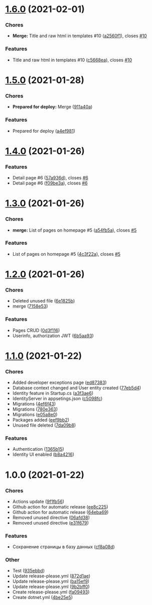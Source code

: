 # [1.6.0](https://github.com/averichev/Vera-CMS/compare/v1.5.0...v1.6.0) (2021-02-01)

### Chores

- **Merge:** Title and raw html in templates #10 ([a2560f1](https://github.com/averichev/Vera-CMS/commit/a2560f1560cd9a5a93a3b19b920630f1d20f4260)), closes [#10](https://github.com/averichev/Vera-CMS/issues/10)

### Features

- Title and raw html in templates #10 ([c5668ea](https://github.com/averichev/Vera-CMS/commit/c5668eaf127712b3664c4db543dbf4ee302ca4c5)), closes [#10](https://github.com/averichev/Vera-CMS/issues/10)

# [1.5.0](https://github.com/averichev/Vera-CMS/compare/v1.4.0...v1.5.0) (2021-01-28)

### Chores

- **Prepared for deploy:** Merge ([911a40a](https://github.com/averichev/Vera-CMS/commit/911a40a490942b533083f2470ff4481831380363))

### Features

- Prepared for deploy ([a4ef981](https://github.com/averichev/Vera-CMS/commit/a4ef981b855ae556cfcb3739a4586b167f238b4c))

# [1.4.0](https://github.com/averichev/Vera-CMS/compare/v1.3.0...v1.4.0) (2021-01-26)

### Features

- Detail page #6 ([57a936d](https://github.com/averichev/Vera-CMS/commit/57a936dc60b6cdf287141de0fc8fd423abcd8b24)), closes [#6](https://github.com/averichev/Vera-CMS/issues/6)
- Detail page #6 ([f09be3a](https://github.com/averichev/Vera-CMS/commit/f09be3aa8a9245201c0855fef19e98f2b59877dc)), closes [#6](https://github.com/averichev/Vera-CMS/issues/6)

# [1.3.0](https://github.com/averichev/Vera-CMS/compare/v1.2.0...v1.3.0) (2021-01-26)

### Chores

- **merge:** List of pages on homepage #5 ([a54fb5a](https://github.com/averichev/Vera-CMS/commit/a54fb5ae61151bf947b950bc8e23f906e31b2f3e)), closes [#5](https://github.com/averichev/Vera-CMS/issues/5)

### Features

- List of pages on homepage #5 ([4c3f22a](https://github.com/averichev/Vera-CMS/commit/4c3f22af2661b790503cabe450fc8ffbd3537525)), closes [#5](https://github.com/averichev/Vera-CMS/issues/5)

# [1.2.0](https://github.com/averichev/Vera-CMS/compare/v1.1.0...v1.2.0) (2021-01-26)

### Chores

- Deleted unused file ([6e1825b](https://github.com/averichev/Vera-CMS/commit/6e1825ba0f072dc6e73265923033e3cc537d84f5))
- merge ([7158e53](https://github.com/averichev/Vera-CMS/commit/7158e535270078cc5bf081ebf2acb2016f779978))

### Features

- Pages CRUD ([0d3f116](https://github.com/averichev/Vera-CMS/commit/0d3f1162c21b0093d7c8c09f5cc8ca5c68c72a21))
- Userinfo, authorization JWT ([6b5aa93](https://github.com/averichev/Vera-CMS/commit/6b5aa93c5faee3f35c330a8b9dae116cdeca80d6))

# [1.1.0](https://github.com/averichev/Vera-CMS/compare/v1.0.0...v1.1.0) (2021-01-22)

### Chores

- Added developer exceptions page ([ed87383](https://github.com/averichev/Vera-CMS/commit/ed873835881d6b37a9449c6f9954b9a693661482))
- Database context changed and User entity created ([77eb5d4](https://github.com/averichev/Vera-CMS/commit/77eb5d49dac427be8f4cc469cd4d794cdbf1d1a6))
- Identity feature in Startup.cs ([a3f3ae6](https://github.com/averichev/Vera-CMS/commit/a3f3ae663b4258aaf085d17b1205b92812f40f24))
- IdentityServer in appsetings.json ([c5098fc](https://github.com/averichev/Vera-CMS/commit/c5098fc1a0e02185eaa95455ed4ac36c57466940))
- Migrations ([4ef6f43](https://github.com/averichev/Vera-CMS/commit/4ef6f4340ff59be952bc6305c75535db726e456f))
- Migrations ([780e363](https://github.com/averichev/Vera-CMS/commit/780e363972deacc6cfab27fd5e295ff92d6591ff))
- Migrations ([e05a8e0](https://github.com/averichev/Vera-CMS/commit/e05a8e0fd350cfb36b78c4def47f8aaa11ae4d8c))
- Packages added ([eef9bb2](https://github.com/averichev/Vera-CMS/commit/eef9bb2ebf7e56b3be0f10b15a1e72fbfdb57587))
- Unused file deleted ([7da09b8](https://github.com/averichev/Vera-CMS/commit/7da09b8bb593a08b7c4f5d329c0333d2333af2b7))

### Features

- Authentication ([1365b15](https://github.com/averichev/Vera-CMS/commit/1365b151259c4f3f1cd19ce6601b87a23c669f81))
- Identity UI enabled ([b8a4216](https://github.com/averichev/Vera-CMS/commit/b8a421624f6ad98e961e693a53c4dd4608b244ab))

# 1.0.0 (2021-01-22)

### Chores

- Actions update ([9f1fb56](https://github.com/averichev/Vera-CMS/commit/9f1fb564cf9a0cf70fdeb1a8dd5a0af5b9fc2a7d))
- Github action for automatic release ([ee8c225](https://github.com/averichev/Vera-CMS/commit/ee8c225ceafcfe7416f1b379fb2eeaf66e15c808))
- Github action for automatic release ([64eba69](https://github.com/averichev/Vera-CMS/commit/64eba690e43dc8c540725ed09da0471768140492))
- Removed unused directive ([06afd38](https://github.com/averichev/Vera-CMS/commit/06afd380028c57182a3c1664d190417469f40e68))
- Removed unused directive ([e31f679](https://github.com/averichev/Vera-CMS/commit/e31f6798db9a4c4a95a308d2ae9ed29031de86e7))

### Features

- Сохранение страницы в базу данных ([cf8a08d](https://github.com/averichev/Vera-CMS/commit/cf8a08d029ac3810b72a83e1eff0750bd7140a3e))

### Other

- Test ([935ebbd](https://github.com/averichev/Vera-CMS/commit/935ebbd0151729a2ed5f6db1c9b678962fbdd305))
- Update release-please.yml ([872d1ae](https://github.com/averichev/Vera-CMS/commit/872d1ae0969a08c6b3fbe99d8c886419ca0fca8d))
- Update release-please.yml ([ba15ef9](https://github.com/averichev/Vera-CMS/commit/ba15ef93a539bb3daa86509e290e62cb4237c89c))
- Update release-please.yml ([9b2bff0](https://github.com/averichev/Vera-CMS/commit/9b2bff04bda63ff097571ac6aa6907ae1ff0c070))
- Create release-please.yml ([fa09493](https://github.com/averichev/Vera-CMS/commit/fa094936b586af5f713600732105648b50de553d))
- Create dotnet.yml ([4be25e5](https://github.com/averichev/Vera-CMS/commit/4be25e55b447050582ba6ad99fcd72ea79882d18))
